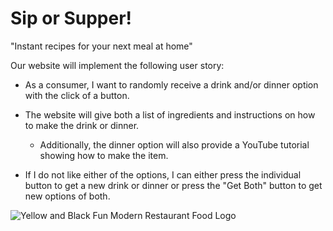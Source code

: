 # Sip or Supper!

"Instant recipes for your next meal at home"

Our website will implement the following user story:

* As a consumer, I want to randomly receive a drink and/or dinner option with the click of a button.

* The website will give both a list of ingredients and instructions on how to make the drink or dinner.
    * Additionally, the dinner option will also provide a YouTube tutorial showing how to make the item.

* If I do not like either of the options, I can either press the individual button to get a new drink or dinner or press the "Get Both" button to get new options of both.

![Yellow and Black Fun Modern Restaurant Food Logo](https://user-images.githubusercontent.com/100721142/164916134-6be6c9af-65d1-45ca-a665-ec93b49e0f72.png)
